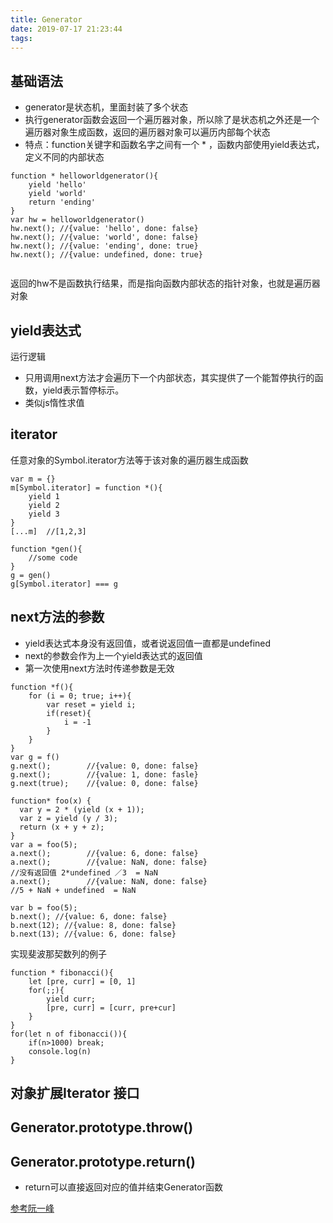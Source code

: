 ```yaml
---
title: Generator
date: 2019-07-17 21:23:44
tags:
---
```

## 基础语法
- generator是状态机，里面封装了多个状态
- 执行generator函数会返回一个遍历器对象，所以除了是状态机之外还是一个遍历器对象生成函数，返回的遍历器对象可以遍历内部每个状态
- 特点：function关键字和函数名字之间有一个 * ，函数内部使用yield表达式，定义不同的内部状态
```aidl
function * helloworldgenerator(){
    yield 'hello'
    yield 'world'
    return 'ending'
}
var hw = helloworldgenerator()
hw.next(); //{value: 'hello', done: false}
hw.next(); //{value: 'world', done: false}
hw.next(); //{value: 'ending', done: true}
hw.next(); //{value: undefined, done: true}


```
返回的hw不是函数执行结果，而是指向函数内部状态的指针对象，也就是遍历器对象

## yield表达式
运行逻辑
- 只用调用next方法才会遍历下一个内部状态，其实提供了一个能暂停执行的函数，yield表示暂停标示。
- 类似js惰性求值

## iterator
任意对象的Symbol.iterator方法等于该对象的遍历器生成函数
```aidl
var m = {}
m[Symbol.iterator] = function *(){
    yield 1
    yield 2
    yield 3
}
[...m]  //[1,2,3]
```
```aidl
function *gen(){
    //some code
}
g = gen()
g[Symbol.iterator] === g

```
## next方法的参数
 - yield表达式本身没有返回值，或者说返回值一直都是undefined
 - next的参数会作为上一个yield表达式的返回值
 - 第一次使用next方法时传递参数是无效
```aidl
function *f(){
    for (i = 0; true; i++){
        var reset = yield i;
        if(reset){
            i = -1
        }
    }
}
var g = f()
g.next();        //{value: 0, done: false}
g.next();        //{value: 1, done: fasle}
g.next(true);    //{value: 0, done: false}
```
```aidl
function* foo(x) {
  var y = 2 * (yield (x + 1));
  var z = yield (y / 3);
  return (x + y + z);
}
var a = foo(5);
a.next();        //{value: 6, done: false}
a.next();        //{value: NaN, done: false}
//没有返回值 2*undefined ／3  = NaN
a.next();        //{value: NaN, done: false}
//5 + NaN + undefined  = NaN

var b = foo(5);
b.next(); //{value: 6, done: false}
b.next(12); //{value: 8, done: false}
b.next(13); //{value: 6, done: false}

```
实现斐波那契数列的例子
```aidl
function * fibonacci(){
    let [pre, curr] = [0, 1]
    for(;;){
        yield curr;
        [pre, curr] = [curr, pre+cur]
    }
}
for(let n of fibonacci()){
    if(n>1000) break;
    console.log(n)
}

```
## 对象扩展Iterator 接口

## Generator.prototype.throw()

## Generator.prototype.return()
 - return可以直接返回对应的值并结束Generator函数
 
 
 
 [参考阮一峰](http://es6.ruanyifeng.com/#docs/generator)
